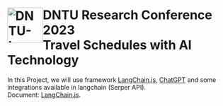 <div>
 <h1>
  <a align="left" href="https://sv.dntu.edu.vn"><img src="https://sv.dntu.edu.vn/images/dntu-logo.png" alt="DNTU-Logo" style="width: 80px; float: left;"/></a>
  DNTU Research Conference 2023
  <br>
  Travel Schedules with AI Technology
 </h1>
</div>

In this Project, we will use framework [LangChain.js](https://www.npmjs.com/package/langchain), [ChatGPT](https://www.npmjs.com/package/chatgpt) and some integrations available in langchain (Serper API).
<br>
Document: [LangChain.js](https://js.langchain.com/docs/).
